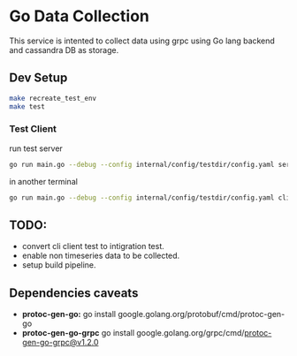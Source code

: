 # Go Data Collection

This service is intented to collect data using grpc using Go lang backend and cassandra DB as storage.

## Dev Setup

```bash
make recreate_test_env
make test
```

### Test Client
run test server
```bash
go run main.go --debug --config internal/config/testdir/config.yaml server
```

in another terminal

```bash
go run main.go --debug --config internal/config/testdir/config.yaml client
```


## TODO:

* convert cli client test  to intigration test.
* enable non timeseries data to be collected.
* setup build pipeline.


## Dependencies caveats

* **protoc-gen-go:** go install google.golang.org/protobuf/cmd/protoc-gen-go
* **protoc-gen-go-grpc** go install google.golang.org/grpc/cmd/protoc-gen-go-grpc@v1.2.0
